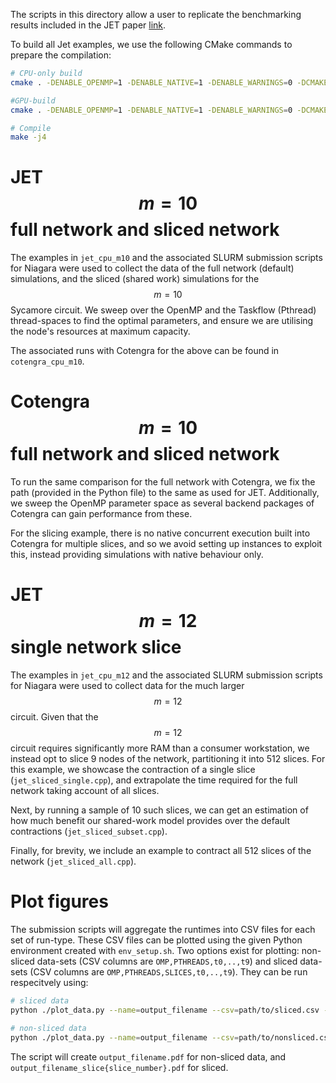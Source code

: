 The scripts in this directory allow a user to replicate the benchmarking results included in the JET paper [link]().

To build all Jet examples, we use the following CMake commands to prepare the compilation:

```bash
# CPU-only build
cmake . -DENABLE_OPENMP=1 -DENABLE_NATIVE=1 -DENABLE_WARNINGS=0 -DCMAKE_BUILD_TYPE=Release

#GPU-build
cmake . -DENABLE_OPENMP=1 -DENABLE_NATIVE=1 -DENABLE_WARNINGS=0 -DCMAKE_BUILD_TYPE=Release -DENABLE_CUTENSOR=1

# Compile
make -j4
```

# JET $$m=10$$ full network and sliced network
The examples in `jet_cpu_m10` and the associated SLURM submission scripts for Niagara were used to collect the data of the full network (default) simulations, and the sliced (shared work) simulations for the $$m=10$$ Sycamore circuit. We sweep over the OpenMP and the Taskflow (Pthread) thread-spaces to find the optimal parameters, and ensure we are utilising the node's resources at maximum capacity.

The associated runs with Cotengra for the above can be found in `cotengra_cpu_m10`.

# Cotengra $$m=10$$ full network and sliced network
To run the same comparison for the full network with Cotengra, we fix the path (provided in the Python file) to the same as used for JET. Additionally, we sweep the OpenMP parameter space as several backend packages of Cotengra can gain performance from these.

For the slicing example, there is no native concurrent execution built into Cotengra for multiple slices, and so we avoid setting up instances to exploit this, instead providing simulations with native behaviour only.

# JET $$m=12$$ single network slice
The examples in `jet_cpu_m12` and the associated SLURM submission scripts for Niagara were used to collect data for the much larger $$m=12$$ circuit. Given that the $$m=12$$ circuit requires significantly more RAM than a consumer workstation, we instead opt to slice 9 nodes of the network, partitioning it into 512 slices. For this example, we showcase the contraction of a single slice (`jet_sliced_single.cpp`), and extrapolate the time required for the full network taking account of all slices.

Next, by running a sample of 10 such slices, we can get an estimation of how much benefit our shared-work model provides over the default contractions (`jet_sliced_subset.cpp`).

Finally, for brevity, we include an example to contract all 512 slices of the network (`jet_sliced_all.cpp`).


# Plot figures
The submission scripts will aggregate the runtimes into CSV files for each set of run-type. These CSV files can be plotted using the given Python environment created with `env_setup.sh`.
Two options exist for plotting: non-sliced data-sets (CSV columns are `OMP,PTHREADS,t0,..,t9`) and sliced data-sets (CSV columns are `OMP,PTHREADS,SLICES,t0,..,t9`).
They can be run respecitvely using:

```bash
# sliced data
python ./plot_data.py --name=output_filename --csv=path/to/sliced.csv --sliced=y

# non-sliced data
python ./plot_data.py --name=output_filename --csv=path/to/nonsliced.csv --sliced=n
```

The script will create `output_filename.pdf` for non-sliced data, and `output_filename_slice{slice_number}.pdf` for sliced.